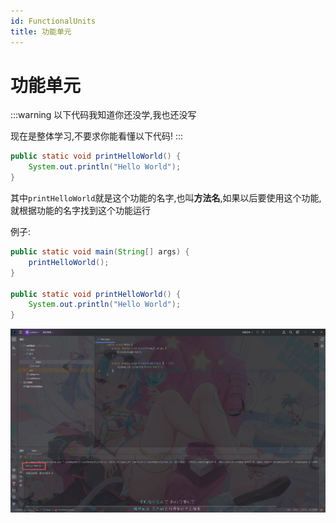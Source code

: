 ```yaml
---
id: FunctionalUnits
title: 功能单元
---
```


# 功能单元

:::warning
以下代码我知道你还没学,我也还没写

现在是整体学习,不要求你能看懂以下代码!
:::

```java showLineNumbers
public static void printHelloWorld() {
    System.out.println("Hello World");
}
```

其中`printHelloWorld`就是这个功能的名字,也叫**方法名**,如果以后要使用这个功能,就根据功能的名字找到这个功能运行

例子:

```java showLineNumbers
public static void main(String[] args) {
    printHelloWorld();
}

public static void printHelloWorld() {
    System.out.println("Hello World");
}
```

![160446c7dc40b7d6910b967dfd6328f3aceacf18](Assets/160446c7dc40b7d6910b967dfd6328f3aceacf18.png)

